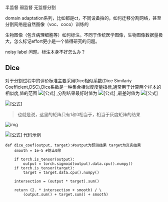 半监督 弱监督 无监督分割

domain adaptation系列，比如都是ct，不同设备拍的，如何迁移分割网络，甚至分割网络是自然图像（voc、coco）训练的

生物图像（包含病理细胞等）如何标注。不同于传统医学图像，生物图像数据量极大，怎么标记effort更小是一个值得研究的问题。

noisy label 问题。标注本身不好怎么办？



## Dice

对于分割过程中的评价标准主要采用Dice相似系数(Dice Similariy Coefficient,DSC),Dice系数是一种集合相似度度量指标,通常用于计算两个样本的相似度,值的范围 ![[公式]](https://www.zhihu.com/equation?tex=0+-+1) ,分割结果最好时值为 ![[公式]](https://www.zhihu.com/equation?tex=1) ,最差时值为 ![[公式]](https://www.zhihu.com/equation?tex=0)

![[公式]](https://www.zhihu.com/equation?tex=Dice%28P%2CT%29+%3D+%5Cfrac%7B%5Cleft%7C+P_%7B1%7D+%5Cwedge+T_%7B1%7D++%5Cright%7C%7D%7B%28%5Cleft%7C+P_%7B1%7D+%5Cright%7C+%2B+%5Cleft%7C+T_%7B2%7D+%5Cright%7C%29%2F2%7D+%5CLeftrightarrow+Dice+%3D+%5Cfrac%7B2TP%7D%7BFP%2B2TP%2BFN%7D)

> 也就是说，这里的矩阵只有1和0相当于，相当于灰度矩阵的结果

![img](https://pic1.zhimg.com/80/v2-5b6c0386a3fd6eb4e22a6360235a58d8_1440w.jpg)

![[公式]](https://www.zhihu.com/equation?tex=P+y+t+o+r+c+h) 代码示例

```text
def dice_coef(output, target):#output为预测结果 target为真实结果
    smooth = 1e-5 #防止0除

    if torch.is_tensor(output):
        output = torch.sigmoid(output).data.cpu().numpy()
    if torch.is_tensor(target):
        target = target.data.cpu().numpy()

    intersection = (output * target).sum()

    return (2. * intersection + smooth) / \
        (output.sum() + target.sum() + smooth)
```